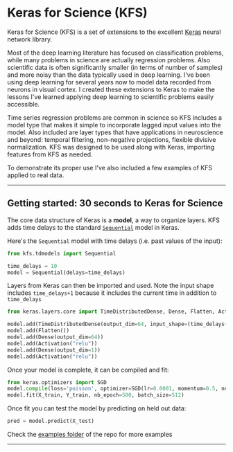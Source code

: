 # Keras for Science (KFS)

Keras for Science (KFS) is a set of extensions to the excellent [Keras](https://github.com/chollet/keras) neural network library.

Most of the deep learning literature has focused on classification problems, while many problems in science are actually regression problems. Also scientific data is often significantly smaller (in terms of number of samples) and more noisy than the data typically used in deep learning. I've been using deep learning for several years now to model data recorded from neurons in visual cortex. I created these extensions to Keras to make the lessons I've learned applying deep learning to scientific problems easily accessible.

Time series regression problems are common in science so KFS includes a model type that makes it simple to incorporate lagged input values into the model. Also included are layer types that have applications in neuroscience and beyond: temporal filtering, non-negative projections, flexible divisive normalization. KFS was designed to be used along with Keras, importing features from KFS as needed.

To demonstrate its proper use I've also included a few examples of KFS applied to real data.

------------------



## Getting started: 30 seconds to Keras for Science

The core data structure of Keras is a __model__, a way to organize layers. KFS adds time delays to the standard [`Sequential`](http://keras.io/models/#sequential) model in Keras.

Here's the `Sequential` model with time delays (i.e. past values of the input):

```python
from kfs.tdmodels import Sequential

time_delays = 10
model = Sequential(delays=time_delays)
```

Layers from Keras can then be imported and used. Note the input shape includes ```time_delays+1``` because it includes the current time in addition to ```time_delays```

```python
from keras.layers.core import TimeDistributedDense, Dense, Flatten, Activation

model.add(TimeDistributedDense(output_dim=64, input_shape=(time_delays+1, 100,))
model.add(Flatten())
model.add(Dense(output_dim=64))
model.add(Activation("relu"))
model.add(Dense(output_dim=1))
model.add(Activation("relu"))

```

Once your model is complete, it can be compiled and fit:
```python
from keras.optimizers import SGD
model.compile(loss='poisson', optimizer=SGD(lr=0.0001, momentum=0.5, nesterov=True))
model.fit(X_train, Y_train, nb_epoch=500, batch_size=512)
```

Once fit you can test the model by predicting on held out data:
```python
pred = model.predict(X_test)
```
Check the [examples folder](https://github.com/the-moliver/kfs/tree/master/examples) of the repo for more examples


------------------
